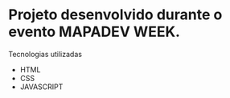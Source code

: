<h1>Projeto desenvolvido durante o evento MAPADEV WEEK.</h1

<h2>Tecnologias utilizadas</h2>

<ul>
    <li>HTML</li>
    <li>CSS</li>
    <li>JAVASCRIPT</li>
</ul>


